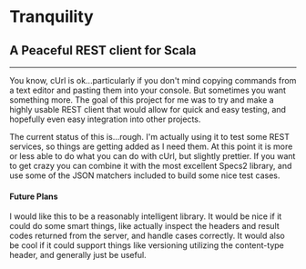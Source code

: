 # Tranquility
## A Peaceful REST client for Scala
***

You know, cUrl is ok...particularly if you don't mind copying commands from a text editor and pasting them into your console.  But sometimes you want something more.  The goal of this project for me was to try and make a highly usable REST client that would allow for quick and easy testing, and hopefully even easy integration into other projects.

The current status of this is...rough.  I'm actually using it to test some REST services, so things are getting added as I need them.  At this point it is more or less able to do what you can do with cUrl, but slightly prettier. If you want to get crazy you can combine it with the most excellent Specs2 library, and use some of the JSON matchers included to build some nice test cases.

#### Future Plans
I would like this to be a reasonably intelligent library.  It would be nice if it could do some smart things, like actually inspect the headers and result codes returned from the server, and handle cases correctly.  It would also be cool if it could support things like versioning utilizing the content-type header, and generally just be useful.
